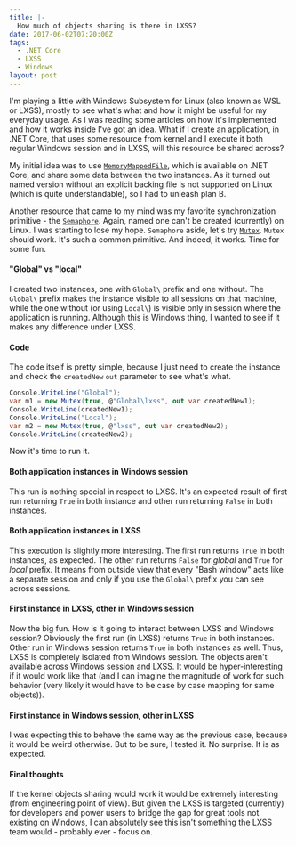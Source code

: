 ```yaml
---
title: |-
  How much of objects sharing is there in LXSS?
date: 2017-06-02T07:20:00Z
tags:
  - .NET Core
  - LXSS
  - Windows
layout: post
---
```

I'm playing a little with Windows Subsystem for Linux (also known as WSL or LXSS), mostly to see what's what and how it might be useful for my everyday usage. As I was reading some articles on how it's implemented and how it works inside I've got an idea. What if I create an application, in .NET Core, that uses some resource from kernel and I execute it both regular Windows session and in LXSS, will this resource be shared across?

<!-- excerpt -->

My initial idea was to use [`MemoryMappedFile`][1], which is available on .NET Core, and share some data between the two instances. As it turned out named version without an explicit backing file is not supported on Linux (which is quite understandable), so I had to unleash plan B.

Another resource that came to my mind was my favorite synchronization primitive - the [`Semaphore`][2]. Again, named one can't be created (currently) on Linux. I was starting to lose my hope. `Semaphore` aside, let's try [`Mutex`][3]. `Mutex` should work. It's such a common primitive. And indeed, it works. Time for some fun.

#### "Global" vs "local"

I created two instances, one with `Global\` prefix and one without. The `Global\` prefix makes the instance visible to all sessions on that machine, while the one without (or using `Local\`) is visible only in session where the application is running. Although this is Windows thing, I wanted to see if it makes any difference under LXSS.

#### Code

The code itself is pretty simple, because I just need to create the instance and check the `createdNew` `out` parameter to see what's what.

```csharp
Console.WriteLine("Global");
var m1 = new Mutex(true, @"Global\lxss", out var createdNew1);
Console.WriteLine(createdNew1);
Console.WriteLine("Local");
var m2 = new Mutex(true, @"lxss", out var createdNew2);
Console.WriteLine(createdNew2);
```

Now it's time to run it. 

#### Both application instances in Windows session

This run is nothing special in respect to LXSS. It's an expected result of first run returning `True` in both instance and other run returning `False` in both instances.

#### Both application instances in LXSS

This execution is slightly more interesting. The first run returns `True` in both instances, as expected. The other run returns `False` for _global_ and `True` for _local_ prefix. It means from outside view that every "Bash window" acts like a separate session and only if you use the `Global\` prefix you can see across sessions.

#### First instance in LXSS, other in Windows session

Now the big fun. How is it going to interact between LXSS and Windows session? Obviously the first run (in LXSS) returns `True` in both instances. Other run in Windows session returns `True` in both instances as well. Thus, LXSS is completely isolated from Windows session. The objects aren't available across Windows session and LXSS. It would be hyper-interesting if it would work like that (and I can imagine the magnitude of work for such behavior (very likely it would have to be case by case mapping for same objects)).

#### First instance in Windows session, other in LXSS

I was expecting this to behave the same way as the previous case, because it would be weird otherwise. But to be sure, I tested it. No surprise. It is as expected.

#### Final thoughts

If the kernel objects sharing would work it would be extremely interesting (from engineering point of view). But given the LXSS is targeted (currently) for developers and power users to bridge the gap for great tools not existing on Windows, I can absolutely see this isn't something the LXSS team would - probably ever - focus on.

[1]: https://msdn.microsoft.com/en-us/library/system.io.memorymappedfiles.memorymappedfile(v=vs.110).aspx
[2]: https://msdn.microsoft.com/en-us/library/system.threading.semaphore(v=vs.110).aspx
[3]: https://msdn.microsoft.com/en-us/library/system.threading.mutex(v=vs.110).aspx